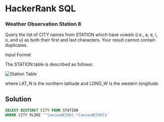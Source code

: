 # HackerRank SQL

### Weather Observation Station 8 

Query the list of CITY names from STATION which have vowels (i.e., a, e, i, o, and u) as both their first and last characters. Your result cannot contain duplicates.

Input Format

The STATION table is described as follows:

![Station Table](https://s3.amazonaws.com/hr-challenge-images/9336/1449345840-5f0a551030-Station.jpg)

where LAT_N is the northern latitude and LONG_W is the western longitude.

## Solution
```sql
SELECT DISTINCT CITY FROM STATION
WHERE CITY RLIKE '^[aeiouAEIOU].*[aeiouAEIOU]$'
```
